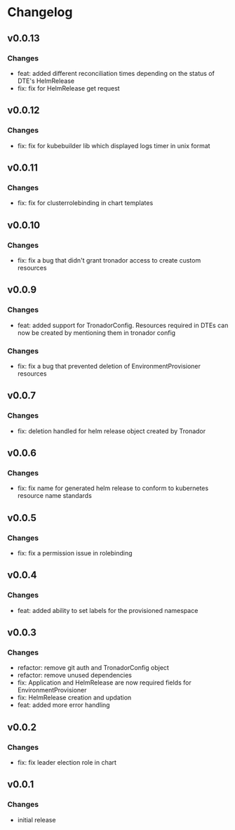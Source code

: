 # Changelog


## v0.0.13

### Changes

- feat: added different reconciliation times depending on the status of DTE's HelmRelease
- fix: fix for HelmRelease get request
## v0.0.12

### Changes

- fix: fix for kubebuilder lib which displayed logs timer in unix format
## v0.0.11

### Changes

- fix: fix for clusterrolebinding in chart templates
## v0.0.10

### Changes

- fix: fix a bug that didn't grant tronador access to create custom resources
## v0.0.9

### Changes

- feat: added support for TronadorConfig. Resources required in DTEs can now be created by mentioning them in tronador config
### Changes

- fix: fix a bug that prevented deletion of EnvironmentProvisioner resources

## v0.0.7

### Changes

- fix: deletion handled for helm release object created by Tronador

## v0.0.6

### Changes

- fix: fix name for generated helm release to conform to kubernetes resource name standards

## v0.0.5

### Changes

- fix: fix a permission issue in rolebinding

## v0.0.4

### Changes

- feat: added ability to set labels for the provisioned namespace

## v0.0.3

### Changes

- refactor: remove git auth and TronadorConfig object
- refactor: remove unused dependencies
- fix: Application and HelmRelease are now required fields for EnvironmentProvisioner
- fix: HelmRelease creation and updation
- feat: added more error handling

## v0.0.2

### Changes

- fix: fix leader election role in chart

## v0.0.1

### Changes

- initial release
